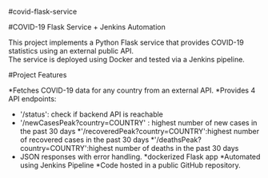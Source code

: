 #covid-flask-service

#COVID-19 Flask Service + Jenkins Automation

This project implements a Python Flask service that provides COVID-19 statistics using an external public API.  
The service is deployed using Docker and tested via a Jenkins pipeline.


#Project Features

*Fetches COVID-19 data for any country from an external API.
*Provides 4 API endpoints:
* '/status': check if backend API is reachable
* '/newCasesPeak?country=COUNTRY' : highest number of new cases in the past 30 days
*'/recoveredPeak?country=COUNTRY':highest number of recovered cases in the past 30 days
*'/deathsPeak?country=COUNTRY':highest number of deaths in the past 30 days
* JSON responses with error handling.
*dockerized Flask app
*Automated using Jenkins Pipeline
*Code hosted in a public GitHub repository.
